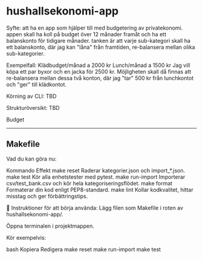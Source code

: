 # hushallsekonomi-app
Syfte:
att ha en app som hjälper till med budgetering av privatekonomi. appen skall ha koll på budget över 12 månader framåt och ha ett balanskonto för tidigare månader. tanken är att varje sub-kategori skall ha ett balanskonto, där jag kan "låna" från framtiden, re-balansera mellan olika sub-kategorier.

Exempelfall:
Klädbudget/månad a 2000 kr
Lunch/månad a 1500 kr
Jag vill köpa ett par byxor och en jacka för 2500 kr. Möjligheten skall då finnas att re-balansera mellan dessa två konton, där jag "tar" 500 kr från lunchkontot och "ger" till klädkontot.

Körning av CLI:
TBD

Strukturöversikt:
TBD

Budget


--------------------------------------------
Makefile
--------------------------------------------
 Vad du kan göra nu:

Kommando	Effekt
make reset	Raderar kategorier.json och import_*.json.
make test	Kör alla enhetstester med pytest.
make run-import	Importerar csv/test_bank.csv och kör hela kategoriseringsflödet.
make format	Formaterar din kod enligt PEP8-standard.
make lint	Kollar kodkvalitet, hittar misstag och ger förbättringstips.

📌 Instruktioner för att börja använda:
Lägg filen som Makefile i roten av hushallsekonomi-app/.

Öppna terminalen i projektmappen.

Kör exempelvis:

bash
Kopiera
Redigera
make reset
make run-import
make test
